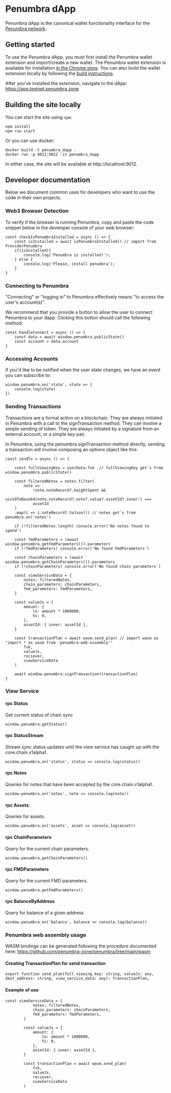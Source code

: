 # Penumbra dApp
Penumbra dApp is the canonical wallet functionality interface for the [Penumbra network](https://penumbra.zone).

## Getting started
To use the Penumbra dApp, you must first install the Penumbra wallet extension and import/create a new wallet.
The Penumbra wallet extension is available for installation [in the Chrome store](https://chrome.google.com/webstore/detail/penumbra-wallet/lkpmkhpnhknhmibgnmmhdhgdilepfghe/).
You can also build the wallet extension locally by following the [build instructions](https://github.com/penumbra-zone/wallet).

After you've installed the extension, navigate to the dApp: https://app.testnet.penumbra.zone

## Building the site locally
You can start the site using `npm`:
```
npm install
npm run start
```

Or you can use docker:

```
docker build -t penumbra_dapp .
docker run -p 9012:9012 -it penumbra_dapp
```

In either case, the site will be available at http://localhost:9012.

## Developer documentation
Below we document common uses for developers who want to use the code in their own projects.

### Web3 Browser Detection

To verify if the browser is running Penumbra, copy and paste the code snippet below in the developer console of your web browser:

	const checkIsPenumbraInstalled = async () => {
		const isInstalled = await isPenumbraInstalled() // import from ProviderPenumbra
		if(isInstalled){
			console.log('Penumbra is installed!');
		} else {
			console.log('Please, install penumbra');
		}
	}

### Connecting to Penumbra

"Connecting" or "logging in" to Penumbra effectively means "to access the user's account(s)".

We recommend that you provide a button to allow the user to connect Penumbra to your dapp. Clicking this button should call the following method:

	const handleConnect = async () => {
		const data = await window.penumbra.publicState()
		const account = data.account
	}

### Accessing Accounts

If you'd like to be notified when the user state changes, we have an event you can subscribe to:

	window.penumbra.on('state', state => {
		console.log(state)
	})

### Sending Transactions

Transactions are a formal action on a blockchain. They are always initiated in Penumbra with a call to the signTransaction method. They can involve a simple sending of token. They are always initiated by a signature from an external account, or a simple key pair.

In Penumbra, using the penumbra.signTransaction method directly, sending a transaction will involve composing an options object like this:

	const sendTx = async () => {

		const fullViewingKey = userData.fvk  // fullViewingKey get`s from window.penumbra.publicState()

		const filteredNotes = notes.filter(
			note =>
				!note.noteRecord?.heightSpent &&
				uint8ToBase64(note.noteRecord?.note?.value?.assetId?.inner!) ===
				assetId
		)
		.map(i => i.noteRecord?.toJson()) // notes get`s from penumbra.on('notes')

		if (!filteredNotes.length) console.error('No notes found to spend')

		const fmdParameters = (await window.penumbra.getFmdParameters()).parameters
		if (!fmdParameters) console.error('No found FmdParameters')

		const chainParameters = (await window.penumbra.getChainParameters()).parameters
		if (!chainParameters) console.error('No found chain parameters')

		const viewServiceData = {
			notes: filteredNotes,
			chain_parameters: chainParameters,
			fmd_parameters: fmdParameters,
		}

		const valueJs = {
			amount: {
				lo: amount * 1000000,
				hi: 0,
			},
			assetId: { inner: assetId },
		}

		const transactionPlan = await wasm.send_plan( // import wasm as "import * as wasm from 'penumbra-web-assembly'"
			fvk,
			valueJs,
			reciever,
			viewServiceData
		)

		await window.penumbra.signTransaction(transactionPlan)
	}

### View Service

#### rpc Status

Get current status of chain sync

	window.penumbra.getStatus()

#### rpc StatusStream

Stream sync status updates until the view service has caught up with the core.chain.v1alpha1.

	window.penumbra.on('status', status => console.log(status))

#### rpc Notes

Queries for notes that have been accepted by the core.chain.v1alpha1.

	window.penumbra.on('notes', note => console.log(note))

#### rpc Assets

Queries for assets.

	window.penumbra.on('assets', asset => console.log(asset))

#### rpc ChainParameters

Query for the current chain parameters.

	window.penumbra.getChainParameters()

#### rpc FMDParameters

Query for the current FMD parameters.

	window.penumbra.getFmdParameters()

#### rpc BalanceByAddress

Query for balance of a given address

	window.penumbra.on('balance', balance => console.log(balance))

### Penumbra web assembly usage

WASM bindings can be generated following the procedure documented here:
https://github.com/penumbra-zone/penumbra/tree/main/wasm

#### Creating TransactionPlan for send transaction
```
export function send_plan(full_viewing_key: string, valueJs: any, dest_address: string, view_service_data: any): TransactionPlan;
```
#### Example of use
```
const viewServiceData = {
			notes: filteredNotes,
			chain_parameters: chainParameters,
			fmd_parameters: fmdParameters,
		}

		const valueJs = {
			amount: {
				lo: amount * 1000000,
				hi: 0,
			},
			assetId: { inner: assetId },
		}

		const transactionPlan = await wasm.send_plan(
			fvk,
			valueJs,
			reciever,
			viewServiceData
		)
```
